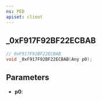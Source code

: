 ```yaml
---
ns: PED
apiset: client
---
```

## _0xF917F92BF22ECBAB

```c
// 0xF917F92BF22ECBAB
void _0xF917F92BF22ECBAB(Any p0);
```


## Parameters
* **p0**: